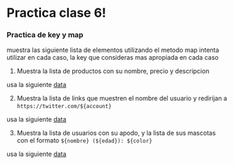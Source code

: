 # Practica clase 6!

### Practica de key y map

muestra las siguiente lista de elementos utilizando el metodo map
intenta utilizar en cada caso, la key que consideras mas apropiada en cada caso

1. Muestra la lista de productos con su nombre, precio y descripcion

usa la siguiente [data](https://github.com/gabymorgi/F3-classes-vite/blob/main/src/fakeApi/products.json)

2. Muestra la lista de links que muestren el nombre del usuario y redirijan a `https://twitter.com/${account}`

usa la siguiente [data](https://github.com/gabymorgi/F3-classes-vite/blob/main/src/fakeApi/accounts.json)

3. Muestra la lista de usuarios con su apodo, y la lista de sus mascotas con el formato `${nombre} (${edad}): ${color}`

usa la siguiente [data](https://github.com/gabymorgi/F3-classes-vite/blob/main/src/fakeApi/users.json)
